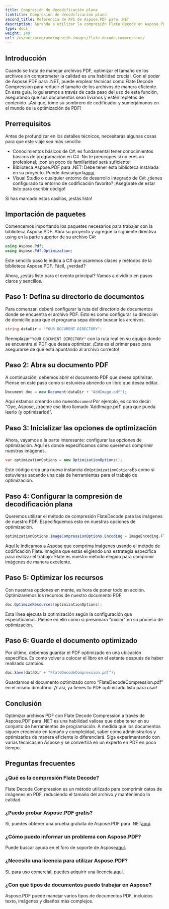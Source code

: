 ```yaml
---
title: Compresión de decodificación plana
linktitle: Compresión de decodificación plana
second_title: Referencia de API de Aspose.PDF para .NET
description: Aprenda a utilizar la compresión Flate Decode en Aspose.PDF para .NET. Optimice el tamaño de los archivos PDF de manera eficiente con esta guía paso a paso.
type: docs
weight: 140
url: /es/net/programming-with-images/flate-decode-compression/
---
```

## Introducción

Cuando se trata de manejar archivos PDF, optimizar el tamaño de los archivos sin comprometer la calidad es una habilidad crucial. Con el poder de Aspose.PDF para .NET, puede emplear técnicas como Flate Decode Compression para reducir el tamaño de los archivos de manera eficiente. En esta guía, lo guiaremos a través de cada paso del uso de esta función, asegurando que sus documentos sean livianos y estén repletos de contenido. ¡Así que, tome su sombrero de codificador y sumerjámonos en el mundo de la optimización de PDF!

## Prerrequisitos

Antes de profundizar en los detalles técnicos, necesitarás algunas cosas para que este viaje sea más sencillo:

- Conocimientos básicos de C#: es fundamental tener conocimientos básicos de programación en C#. No te preocupes si no eres un profesional; ¡con un poco de familiaridad será suficiente!
-  Biblioteca Aspose.PDF para .NET: Debe tener esta biblioteca instalada en su proyecto. Puede descargarla[aquí](https://releases.aspose.com/pdf/net/).
- Visual Studio o cualquier entorno de desarrollo integrado de C#: ¿tienes configurado tu entorno de codificación favorito? ¡Asegúrate de estar listo para escribir código!

Si has marcado estas casillas, ¡estás listo!

## Importación de paquetes

Comencemos importando los paquetes necesarios para trabajar con la biblioteca Aspose.PDF. Abra su proyecto y agregue la siguiente directiva using en la parte superior de su archivo C#:

```csharp
using Aspose.Pdf;
using Aspose.Pdf.Optimization;
```

Este sencillo paso le indica a C# que usaremos clases y métodos de la biblioteca Aspose.PDF. Fácil, ¿verdad?

Ahora, ¿estás listo para el evento principal? Vamos a dividirlo en pasos claros y sencillos.

## Paso 1: Defina su directorio de documentos

Para comenzar, deberá configurar la ruta del directorio de documentos donde se encuentra el archivo PDF. Esto es como configurar su dirección de domicilio para que el programa sepa dónde buscar los archivos.

```csharp
string dataDir = "YOUR DOCUMENT DIRECTORY";
```
 Reemplazar`"YOUR DOCUMENT DIRECTORY"` con la ruta real en su equipo donde se encuentra el PDF que desea optimizar. ¡Este es el primer paso para asegurarse de que está apuntando al archivo correcto!

## Paso 2: Abra su documento PDF

A continuación, debemos abrir el documento PDF que desea optimizar. Piense en este paso como si estuviera abriendo un libro que desea editar.

```csharp
Document doc = new Document(dataDir + "AddImage.pdf");
```
 Aquí estamos creando uno nuevo`Document`Por ejemplo, es como decir: “Oye, Aspose, ¡tráeme ese libro llamado 'AddImage.pdf' para que pueda leerlo (y optimizarlo)!”.

## Paso 3: Inicializar las opciones de optimización

Ahora, vayamos a la parte interesante: configurar las opciones de optimización. Aquí es donde especificamos cómo queremos comprimir nuestras imágenes.

```csharp
var optimizationOptions = new OptimizationOptions();
```
 Este código crea una nueva instancia de`OptimizationOptions`Es como si estuvieras sacando una caja de herramientas para el trabajo de optimización.

## Paso 4: Configurar la compresión de decodificación plana

Queremos utilizar el método de compresión FlateDecode para las imágenes de nuestro PDF. Especifiquemos esto en nuestras opciones de optimización.

```csharp
optimizationOptions.ImageCompressionOptions.Encoding = ImageEncoding.Flate;
```
Aquí le indicamos a Aspose que comprima imágenes usando el método de codificación Flate. Imagina que estás eligiendo una estrategia específica para realizar el trabajo: Flate es nuestro método elegido para comprimir imágenes de manera excelente.

## Paso 5: Optimizar los recursos

Con nuestras opciones en mente, es hora de poner todo en acción. Optimizaremos los recursos de nuestro documento PDF.

```csharp
doc.OptimizeResources(optimizationOptions);
```
Esta línea ejecuta la optimización según la configuración que especificamos. Piense en ello como si presionara "iniciar" en su proceso de optimización.

## Paso 6: Guarde el documento optimizado

Por último, debemos guardar el PDF optimizado en una ubicación específica. Es como volver a colocar el libro en el estante después de haber realizado cambios.

```csharp
doc.Save(dataDir + "FlateDecodeCompression.pdf");
```
Guardamos el documento optimizado como “FlateDecodeCompression.pdf” en el mismo directorio. ¡Y así, ya tienes tu PDF optimizado listo para usar!

## Conclusión

Optimizar archivos PDF con Flate Decode Compression a través de Aspose.PDF para .NET es una habilidad valiosa que debe tener en su conjunto de herramientas de programación. A medida que los documentos siguen creciendo en tamaño y complejidad, saber cómo administrarlos y optimizarlos de manera eficiente lo diferenciará. Siga experimentando con varias técnicas en Aspose y se convertirá en un experto en PDF en poco tiempo.

## Preguntas frecuentes

### ¿Qué es la compresión Flate Decode?  
Flate Decode Compression es un método utilizado para comprimir datos de imágenes en PDF, reduciendo el tamaño del archivo y manteniendo la calidad.

### ¿Puedo probar Aspose.PDF gratis?  
Sí, puedes obtener una prueba gratuita de Aspose.PDF para .NET[aquí](https://releases.aspose.com/).

### ¿Cómo puedo informar un problema con Aspose.PDF?  
 Puede buscar ayuda en el foro de soporte de Aspose[aquí](https://forum.aspose.com/c/pdf/10).

### ¿Necesito una licencia para utilizar Aspose.PDF?  
 Sí, para uso comercial, puedes adquirir una licencia.[aquí](https://purchase.aspose.com/buy).

### ¿Con qué tipos de documentos puedo trabajar en Aspose?  
Aspose.PDF puede manejar varios tipos de documentos PDF, incluidos texto, imágenes y diseños más complejos.